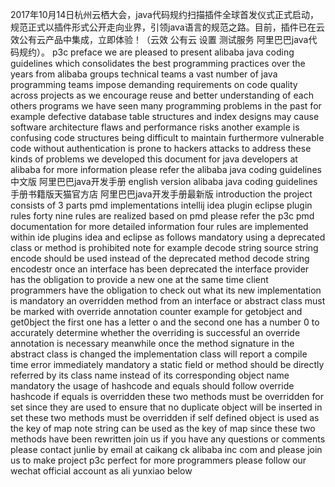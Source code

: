 2017年10月14日杭州云栖大会，java代码规约扫描插件全球首发仪式正式启动，规范正式以插件形式公开走向业界，引领java语言的规范之路。目前，插件已在云效公有云产品中集成，立即体验！（云效 公有云 设置 测试服务 阿里巴巴java代码规约）。 p3c preface we are pleased to present alibaba java coding guidelines which consolidates the best programming practices over the years from alibaba groups technical teams a vast number of java programming teams impose demanding requirements on code quality across projects as we encourage reuse and better understanding of each others programs we have seen many programming problems in the past for example defective database table structures and index designs may cause software architecture flaws and performance risks another example is confusing code structures being difficult to maintain furthermore vulnerable code without authentication is prone to hackers attacks to address these kinds of problems we developed this document for java developers at alibaba for more information please refer the alibaba java coding guidelines 中文版 阿里巴巴java开发手册 english version alibaba java coding guidelines 手册书籍版天猫官方店 阿里巴巴java开发手册最新版 introduction the project consists of 3 parts pmd implementations intellij idea plugin eclipse plugin rules forty nine rules are realized based on pmd please refer the p3c pmd documentation for more detailed information four rules are implemented within ide plugins idea and eclipse as follows mandatory using a deprecated class or method is prohibited note for example decode string source string encode should be used instead of the deprecated method decode string encodestr once an interface has been deprecated the interface provider has the obligation to provide a new one at the same time client programmers have the obligation to check out what its new implementation is mandatory an overridden method from an interface or abstract class must be marked with override annotation counter example for getobject and get0bject the first one has a letter o and the second one has a number 0 to accurately determine whether the overriding is successful an override annotation is necessary meanwhile once the method signature in the abstract class is changed the implementation class will report a compile time error immediately mandatory a static field or method should be directly referred by its class name instead of its corresponding object name mandatory the usage of hashcode and equals should follow override hashcode if equals is overridden these two methods must be overridden for set since they are used to ensure that no duplicate object will be inserted in set these two methods must be overridden if self defined object is used as the key of map note string can be used as the key of map since these two methods have been rewritten join us if you have any questions or comments please contact junlie by email at caikang ck alibaba inc com and please join us to make project p3c perfect for more programmers please follow our wechat official account as ali yunxiao below